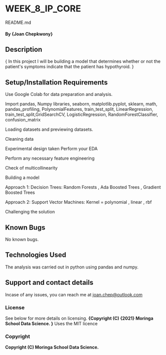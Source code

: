 # WEEK_8_IP_CORE
 README.md 
#### By **{Joan Chepkwony}**
## Description
{
In this project I will be building a model that determines whether or not the patient's symptoms indicate that the patient has hypothyroid.
}
## Setup/Installation Requirements

Use Google Colab for data preparation and analysis.

Import pandas, Numpy libraries,  seaborn, matplotlib.pyplot, sklearn, math, pandas_profiling, PolynomialFeatures, train_test_split, LinearRegression,  train_test_split,GridSearchCV, LogisticRegression, RandomForestClassifier, confusion_matrix

Loading datasets and previewing datasets.

Cleaning data

 Experimental design taken Perform your EDA
 
Perform any necessary feature engineering

Check of multicollinearity

Building a model

Approach 1: Decision Trees: Random Forests , Ada Boosted Trees , Gradient Boosted Trees
 
Approach 2: Support Vector Machines: Kernel = polynomial , linear , rbf
  
Challenging the solution

## Known Bugs
No known bugs.

## Technologies Used
The analysis was carried out in python using pandas and numpy.

## Support and contact details
Incase of any issues, you can reach me at joan.chep@outlook.com

### License
See below for more details on licensing.
**{Copyright (C) {2021}  Moringa School Data Science.
}**
Uses the MIT licence
### Copyright
**Copyright (C) Moringa School Data Science.**
